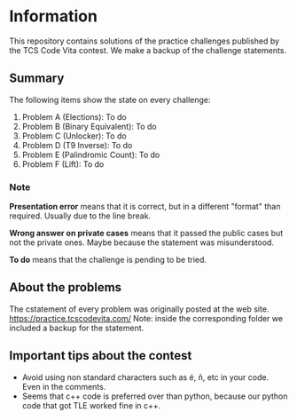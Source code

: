 # Information
This repository contains solutions of the practice challenges published by the TCS Code Vita contest.
We make a backup of the challenge statements.

## Summary
The following items show the state on every challenge:

1. Problem A (Elections): To do
1. Problem B (Binary Equivalent): To do
1. Problem C (Unlocker): To do
1. Problem D (T9 Inverse): To do
1. Problem E (Palindromic Count): To do
1. Problem F (Lift): To do

### Note
**Presentation error** means that it is correct, but in a different "format" than required. Usually due to the line break.

**Wrong answer on private cases** means that it passed the public cases but not the private ones. Maybe because the statement was misunderstood.

**To do** means that the challenge is pending to be tried.

## About the problems
The cstatement of every problem was originally posted at the web site.
https://practice.tcscodevita.com/
Note: inside the corresponding folder we included a backup for the statement.

## Important tips about the contest
* Avoid using non standard characters such as é, ñ, etc in your code. Even in the comments.
* Seems that c++ code is preferred over than python, because our python code that got TLE worked fine in c++.
